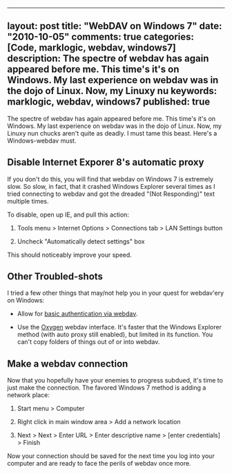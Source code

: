 
---
layout: post
title: "WebDAV on Windows 7"
date: "2010-10-05"
comments: true
categories: [Code, marklogic, webdav, windows7]
description: The spectre of webdav has again appeared before me.  This time's it's on Windows.  My last experience on webdav was in the dojo of Linux.  Now, my Linuxy nu
keywords: marklogic, webdav, windows7
published: true
---

The spectre of webdav has again appeared before me.  This time's it's on Windows.  My last experience on webdav was in the dojo of Linux.  Now, my Linuxy nun chucks aren't quite as deadly.  I must tame this beast.  Here's a Windows-webdav must.

<!--more-->

Disable Internet Exporer 8's automatic proxy
--------------------------------------------

If you don't do this, you will find that webdav on Windows 7 is extremely slow.  So slow, in fact, that it crashed Windows Explorer several times as I tried connecting to webdav and got the dreaded "(Not Responding)" text multiple times.

To disable, open up IE, and pull this action:

1. Tools menu > Internet Options > Connections tab > LAN Settings button

2. Uncheck "Automatically detect settings" box

This should noticeably improve your speed.


Other Troubled-shots
--------------------

I tried a few other things that may/not help you in your quest for webdav'ery on Windows:

* Allow for [basic authentication via webdav](http://support.microsoft.com/kb/841215).

* Use the [Oxygen](http://www.oxygenxml.com/download.html) webdav interface.  It's faster that the Windows Explorer method (with auto proxy still enabled), but limited in its function.  You can't copy folders of things out of or into webdav.


Make a webdav connection
------------------------

Now that you hopefully have your enemies to progress subdued, it's time to just make the connection.  The favored Windows 7 method is adding a network place:

1. Start menu > Computer 

2. Right click in main window area > Add a network location

3. Next > Next > Enter URL > Enter descriptive name > [enter credentials] > Finish

Now your connection should be saved for the next time you log into your computer and are ready to face the perils of webdav once more.

  
